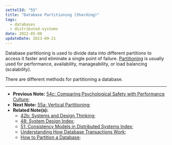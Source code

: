 ```yaml
---
zettelId: "55"
title: "Database Partitioning (Sharding)"
tags:
  - databases
  - distributed-systems
date: 2022-05-08
updateDate: 2023-09-21
---
```


Database partitioning is used to divide data into different partitions to access it faster and eliminate a single point of failure.
[Partitioning](https://en.wikipedia.org/wiki/Partition_(database)) is usually used for performance, availability, manageability, or load balancing (scalability).

There are different methods for partitioning a database.

---

- **Previous Note:** [54c: Comparing Psychological Safety with Performance Culture](/notes/54c/);
- **Next Note:** [55a: Vertical Partitioning](/notes/55a/);
- **Related Note(s):**
  - [42b: Systems and Design Thinking](/notes/42b/);
  - [48: System Design Index](/notes/48/);
  - [51: Consistency Models in Distributed Systems Index](/notes/51/);
  - [Understanding How Database Transactions Work](/books/understanding-how-database-transactions-work/);
  - [How to Partition a Database](/books/database-partitioning/);
